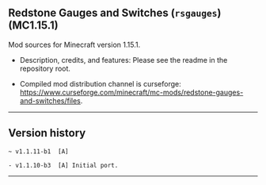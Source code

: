 
## Redstone Gauges and Switches (`rsgauges`) (MC1.15.1)

Mod sources for Minecraft version 1.15.1.

- Description, credits, and features: Please see the readme in the repository root.

- Compiled mod distribution channel is curseforge: https://www.curseforge.com/minecraft/mc-mods/redstone-gauges-and-switches/files.

----
## Version history

    ~ v1.1.11-b1  [A]

    - v1.1.10-b3  [A] Initial port.

----
